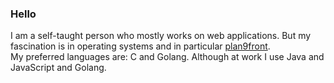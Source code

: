 ### Hello

<!--
**j1cs/j1cs** is a ✨ _special_ ✨ repository because its `README.md` (this file) appears on your GitHub profile.

Here are some ideas to get you started:

- 🔭 I’m currently working on ...
- 🌱 I’m currently learning ...
- 👯 I’m looking to collaborate on ...
- 🤔 I’m looking for help with ...
- 💬 Ask me about ...
- 📫 How to reach me: ...
- 😄 Pronouns: ...
- ⚡ Fun fact: ...
-->


I am a self-taught person who mostly works on web applications. But my fascination is in operating systems and in particular [plan9front](https://9front.org/).  
My preferred languages are: C and Golang. Although at work I use Java and JavaScript and Golang.
